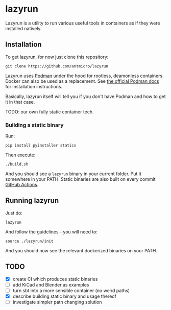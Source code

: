 # lazyrun

Lazyrun is a utility to run various useful tools in containers as if they were installed natively.

## Installation

To get lazyrun, for now just clone this repository:

```
git clone https://github.com/antmicro/lazyrun
```

Lazyrun uses [Podman](https://podman.io/) under the hood for rootless, deamonless containers. Docker can also be used as a replacement.
See [the official Podman docs](https://podman.io/getting-started/installation) for installation instructions.

Basically, lazyrun itself will tell you if you don't have Podman and how to get it in that case.

TODO: our own fully static container tech.

### Building a static binary

Run:

```
pip install pyinstaller staticx
```

Then execute:

```
./build.sh
```

And you should see a `lazyrun` binary in your current folder.
Put it somewhere in your PATH.
Static binaries are also built on every commit [GitHub Actions](https://github.com/antmicro/lazyrun/actions).

## Running lazyrun

Just do:

```
lazyrun
```

And follow the guidelines - you will need to:

```
source ./lazyrun/init
```

And you should now see the relevant dockerized binaries on your PATH.

## TODO

* [X] create CI which produces static binaries
* [ ] add KiCad and Blender as examples
* [ ] turn sbt into a more sensible container (no weird paths)
* [X] describe building static binary and usage thereof
* [ ] investigate simpler path changing solution
